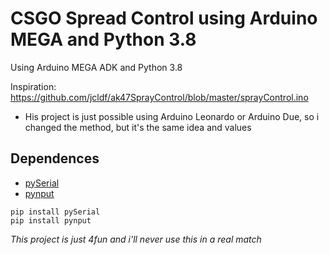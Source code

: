 # CSGO Spread Control using Arduino MEGA and Python 3.8
Using Arduino MEGA ADK and Python 3.8

Inspiration: https://github.com/jcldf/ak47SprayControl/blob/master/sprayControl.ino
- His project is just possible using Arduino Leonardo or Arduino Due, so i changed the method, but it's the same idea and values

## Dependences

- [pySerial](https://pythonhosted.org/pyserial/)
- [pynput](https://pypi.org/project/pynput/)

```
pip install pySerial
pip install pynput
```

*This project is just 4fun and i'll never use this in a real match*

